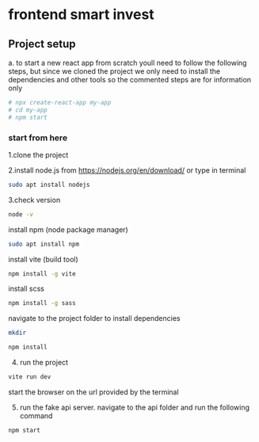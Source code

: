 # frontend  smart invest

## Project setup

a. to start a new react app from scratch youll need to
follow the following steps, but since we cloned the project
we only need to install the dependencies and other tools
so the commented steps are for information only

```bash
# npx create-react-app my-app
# cd my-app
# npm start
```
### start from here


1.clone the project 


2.install node.js from https://nodejs.org/en/download/
or type in terminal

```bash
sudo apt install nodejs
```
3.check version

```bash
node -v
```

install npm (node package manager) 

```bash
sudo apt install npm
```
install vite (build tool)

```bash 
npm install -g vite
```
install scss 

```bash
npm install -g sass
```
navigate to the project folder to
install dependencies

```bash
mkdir 

npm install
```

4. run the project

```bash
vite run dev
```

start the browser on the url provided by the terminal

5. run the fake api server.
navigate to the api folder and run the following command

```bash
npm start
```



